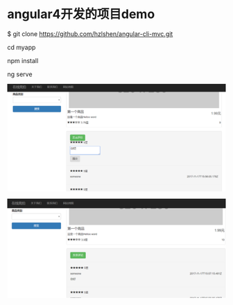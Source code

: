 angular4开发的项目demo
=====================
		
$ git clone https://github.com/hzlshen/angular-cli-mvc.git

cd myapp 

npm install 

ng serve



![Image text](https://github.com/hzlshen/Imgage_box/blob/master/posted_stars.png)

![Image text](https://github.com/hzlshen/Imgage_box/blob/master/stars_pinglun.png)
	
